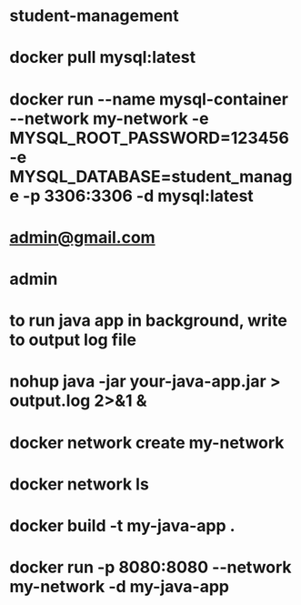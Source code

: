 # student-management
# docker pull mysql:latest
# docker run --name mysql-container --network my-network -e MYSQL_ROOT_PASSWORD=123456 -e MYSQL_DATABASE=student_manage -p 3306:3306 -d mysql:latest
# admin@gmail.com
# admin

# to run java app in background, write to output log file
# nohup java -jar your-java-app.jar > output.log 2>&1 &

# docker network create my-network
# docker network ls

# docker build -t my-java-app .
# docker run -p 8080:8080 --network my-network -d my-java-app